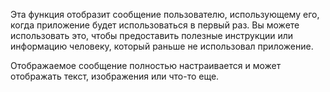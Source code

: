 Эта функция отобразит сообщение пользователю, использующему его, когда приложение будет использоваться в первый раз. Вы можете использовать это, чтобы предоставить полезные инструкции или информацию человеку, который раньше не использовал приложение.

Отображаемое сообщение полностью настраивается и может отображать текст, изображения или что-то еще.